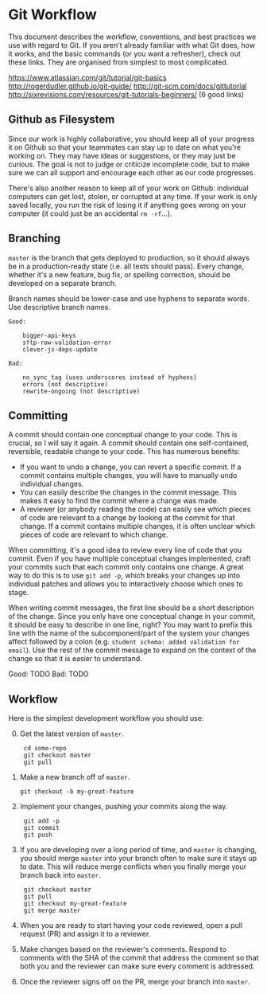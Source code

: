 # Git Workflow

This document describes the workflow, conventions, and best practices we use with regard to Git. If you aren't already familiar with what Git does, how it works, and the basic commands (or you want a refresher), check out these links. They are organised from simplest to most complicated.

https://www.atlassian.com/git/tutorial/git-basics 
http://rogerdudler.github.io/git-guide/
http://git-scm.com/docs/gittutorial 
http://sixrevisions.com/resources/git-tutorials-beginners/ (6 good links)

## Github as Filesystem

Since our work is highly collaborative, you should keep all of your progress it on Github so that your teammates can stay up to date on what you're working on. They may have ideas or suggestions, or they may just be curious. The goal is not to judge or criticize incomplete code, but to make sure we can all support and encourage each other as our code progresses.

There's also another reason to keep all of your work on Github: individual computers can get lost, stolen, or corrupted at any time. If your work is only saved locally, you run the risk of losing it if anything goes wrong on your computer (it could just be an accidental `rm -rf`...).

## Branching

`master` is the branch that gets deployed to production, so it should always be in a production-ready state (i.e. all tests should pass). Every change, whether it's a new feature, bug fix, or spelling correction, should be developed on a separate branch. 

Branch names should be lower-case and use hyphens to separate words. Use descriptive branch names.

    Good:

        bigger-api-keys
        sftp-row-validation-error
        clever-js-deps-update

    Bad:

        no_sync_tag (uses underscores instead of hyphens) 
        errors (not descriptive)
        rewrite-ongoing (not descriptive)

## Committing

A commit should contain one conceptual change to your code. This is crucial, so I will say it again. A commit should contain one self-contained, reversible, readable change to your code. This has numerous benefits:

- If you want to undo a change, you can revert a specific commit. If a commit contains multiple changes, you will have to manually undo individual changes.
- You can easily describe the changes in the commit message. This makes it easy to find the commit where a change was made.
- A reviewer (or anybody reading the code) can easily see which pieces of code are relevant to a change by looking at the commit for that change. If a commit contains multiple changes, it is often unclear which pieces of code are relevant to which change.

When committing, it's a good idea to review every line of code that you commit. Even if you have multiple conceptual changes implemented, craft your commits such that each commit only contains one change. A great way to do this is to use `git add -p`, which breaks your changes up into individual patches and allows you to interactively choose which ones to stage.

When writing commit messages, the first line should be a short description of the change. Since you only have one conceptual change in your commit, it should be easy to describe in one line, right? You may want to prefix this line with the name of the subcomponent/part of the system your changes affect followed by a colon (e.g. `student schema: added validation for email`). Use the rest of the commit message to expand on the context of the change so that it is easier to understand.  

Good: TODO
Bad: TODO

## Workflow

Here is the simplest development workflow you should use:

0. Get the latest version of `master`.

        cd some-repo
        git checkout master
        git pull

1.  Make a new branch off of `master`.

        git checkout -b my-great-feature

2. Implement your changes, pushing your commits along the way.

        git add -p
        git commit
        git push

3. If you are developing over a long period of time, and `master` is changing, you should merge `master` into your branch often to make sure it stays up to date. This will reduce merge conflicts when you finally merge your branch back into `master`.

        git checkout master
        git pull
        git checkout my-great-feature
        git merge master

4. When you are ready to start having your code reviewed, open a pull request (PR) and assign it to a reviewer.

5. Make changes based on the reviewer's comments. Respond to comments with the SHA of the commit that address the comment so that both you and the reviewer can make sure every comment is addressed.

6. Once the reviewer signs off on the PR, merge your branch into `master`.
